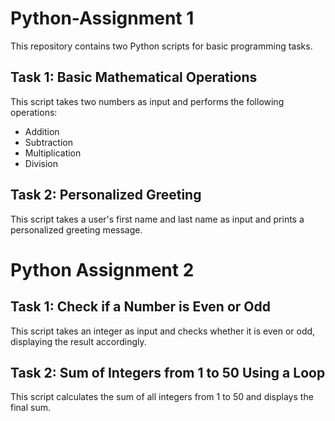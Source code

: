 # Python-Assignment 1

This repository contains two Python scripts for basic programming tasks.  

## Task 1: Basic Mathematical Operations  

This script takes two numbers as input and performs the following operations:  
- Addition  
- Subtraction  
- Multiplication  
- Division  

## Task 2: Personalized Greeting  

This script takes a user's first name and last name as input and prints a personalized greeting message.  

# Python Assignment 2

## Task 1: Check if a Number is Even or Odd  

This script takes an integer as input and checks whether it is even or odd, displaying the result accordingly.  

## Task 2: Sum of Integers from 1 to 50 Using a Loop  

This script calculates the sum of all integers from 1 to 50 and displays the final sum.  
